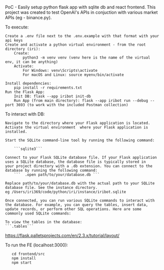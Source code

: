 
PoC - Easily setup python flask app with sqlite db and react frontend. This project was created to test OpenAI's APIs in conjuction with various market APIs (eg - binance.py).

To execute: 

    Create a .env file next to the .env.example with that format with your api keys
    Create and activate a python virtual environment - from the root directory (iri):
        Create:
            python3 -m venv venv (venv here is the name of the virtual env, it can be anything)
        Activate:
            For Windows: venv\Scripts\activate
            For macOS and Linux: source myenv/bin/activate

    Install dependencies:
        pip install -r requirements.txt
    Run the Flask App: 
        Init DB: flask --app iribot init-db
        Run App (from main directory): flask --app iribot run --debug --port 3693 (to work with the included Postman collection)

To interact with DB:

    Navigate to the directory where your Flask application is located.
    Activate the virtual environment  where your Flask application is installed.

    Start the SQLite command-line tool by running the following command:
    
        ```sqlite3```

    Connect to your Flask SQLite database file. If your Flask application uses a SQLite database, the database file is typically stored in         your project directory with a .db extension. You can connect to the database by running the following command:
        ```  .open path/to/your/database.db ```
    
    Replace path/to/your/database.db with the actual path to your SQLite database file. See the instance directory. 
    eg /Users/iri369/code/python/iri/instance/iribot.sqlite
    
    Once connected, you can run various SQLite commands to interact with the database. For example, you can query the tables, insert data,         update records, or perform other SQL operations. Here are some commonly used SQLite commands:

    To view the tables in the database:
    ```.tables```


https://flask.palletsprojects.com/en/2.3.x/tutorial/layout/

To run the FE (localhost:3000): 
 ```
    cd frontend/src
    npm install
    npm start
 ```

